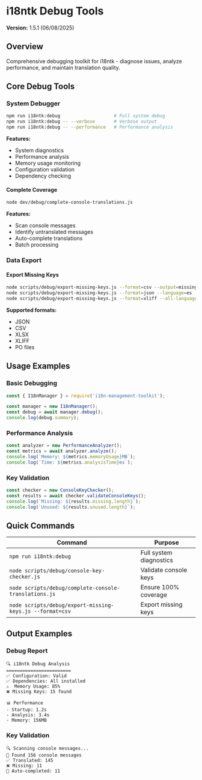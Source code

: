 # i18ntk Debug Tools

**Version:** 1.5.1 (06/08/2025)

## Overview

Comprehensive debugging toolkit for i18ntk - diagnose issues, analyze performance, and maintain translation quality.

## Core Debug Tools

### System Debugger
```bash
npm run i18ntk:debug                    # Full system debug
npm run i18ntk:debug -- --verbose       # Verbose output
npm run i18ntk:debug -- --performance   # Performance analysis
```

**Features:**
- System diagnostics
- Performance analysis
- Memory usage monitoring
- Configuration validation
- Dependency checking


#### Complete Coverage
```bash
node dev/debug/complete-console-translations.js
```

**Features:**
- Scan console messages
- Identify untranslated messages
- Auto-complete translations
- Batch processing

### Data Export

#### Export Missing Keys
```bash
node scripts/debug/export-missing-keys.js --format=csv --output=missing-keys.csv
node scripts/debug/export-missing-keys.js --format=json --language=es
node scripts/debug/export-missing-keys.js --format=xliff --all-languages
```

**Supported formats:**
- JSON
- CSV
- XLSX
- XLIFF
- PO files

## Usage Examples

### Basic Debugging
```javascript
const { I18nManager } = require('i18n-management-toolkit');

const manager = new I18nManager();
const debug = await manager.debug();
console.log(debug.summary);
```

### Performance Analysis
```javascript
const analyzer = new PerformanceAnalyzer();
const metrics = await analyzer.analyze();
console.log(`Memory: ${metrics.memoryUsage}MB`);
console.log(`Time: ${metrics.analysisTime}ms`);
```

### Key Validation
```javascript
const checker = new ConsoleKeyChecker();
const results = await checker.validateConsoleKeys();
console.log(`Missing: ${results.missing.length}`);
console.log(`Unused: ${results.unused.length}`);
```

## Quick Commands

| Command | Purpose |
|---------|---------|
| `npm run i18ntk:debug` | Full system diagnostics |
| `node scripts/debug/console-key-checker.js` | Validate console keys |
| `node scripts/debug/complete-console-translations.js` | Ensure 100% coverage |
| `node scripts/debug/export-missing-keys.js --format=csv` | Export missing keys |

## Output Examples

### Debug Report
```
🔍 i18ntk Debug Analysis
========================
✅ Configuration: Valid
✅ Dependencies: All installed
⚠️  Memory Usage: 85%
❌ Missing Keys: 15 found

📊 Performance
- Startup: 1.2s
- Analysis: 3.4s
- Memory: 156MB
```

### Key Validation
```
🔍 Scanning console messages...
📁 Found 156 console messages
✅ Translated: 145
❌ Missing: 11
🔧 Auto-completed: 11
```